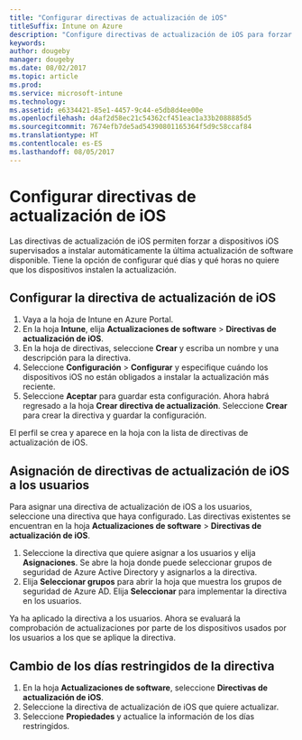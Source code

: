 ```yaml
---
title: "Configurar directivas de actualización de iOS"
titleSuffix: Intune on Azure
description: "Configure directivas de actualización de iOS para forzar a dispositivos iOS supervisados a instalar automáticamente la última actualización de software disponible."
keywords: 
author: dougeby
manager: dougeby
ms.date: 08/02/2017
ms.topic: article
ms.prod: 
ms.service: microsoft-intune
ms.technology: 
ms.assetid: e6334421-85e1-4457-9c44-e5db8d4ee00e
ms.openlocfilehash: d4af2d58ec21c54362cf451eac1a33b2088885d5
ms.sourcegitcommit: 7674efb7de5ad54390801165364f5d9c58ccaf84
ms.translationtype: HT
ms.contentlocale: es-ES
ms.lasthandoff: 08/05/2017
---
```

# <a name="configure-ios-update-policies"></a>Configurar directivas de actualización de iOS
Las directivas de actualización de iOS permiten forzar a dispositivos iOS supervisados a instalar automáticamente la última actualización de software disponible. Tiene la opción de configurar qué días y qué horas no quiere que los dispositivos instalen la actualización.

## <a name="configure-the-ios-update-policy"></a>Configurar la directiva de actualización de iOS
1. Vaya a la hoja de Intune en Azure Portal.
2. En la hoja **Intune**, elija **Actualizaciones de software** > **Directivas de actualización de iOS**.
4. En la hoja de directivas, seleccione **Crear** y escriba un nombre y una descripción para la directiva.
5. Seleccione **Configuración** > **Configurar** y especifique cuándo los dispositivos iOS no están obligados a instalar la actualización más reciente.
6. Seleccione **Aceptar** para guardar esta configuración. Ahora habrá regresado a la hoja **Crear directiva de actualización**. Seleccione **Crear** para crear la directiva y guardar la configuración.

El perfil se crea y aparece en la hoja con la lista de directivas de actualización de iOS.

## <a name="assign-an-ios-update-policy-to-users"></a>Asignación de directivas de actualización de iOS a los usuarios
Para asignar una directiva de actualización de iOS a los usuarios, seleccione una directiva que haya configurado. Las directivas existentes se encuentran en la hoja **Actualizaciones de software** > **Directivas de actualización de iOS**.
1. Seleccione la directiva que quiere asignar a los usuarios y elija **Asignaciones**. Se abre la hoja donde puede seleccionar grupos de seguridad de Azure Active Directory y asignarlos a la directiva.
2. Elija **Seleccionar grupos** para abrir la hoja que muestra los grupos de seguridad de Azure AD. Elija **Seleccionar** para implementar la directiva en los usuarios.

Ya ha aplicado la directiva a los usuarios. Ahora se evaluará la comprobación de actualizaciones por parte de los dispositivos usados por los usuarios a los que se aplique la directiva.

## <a name="change-the-restricted-days-for-the-policy"></a>Cambio de los días restringidos de la directiva
1. En la hoja **Actualizaciones de software**, seleccione **Directivas de actualización de iOS**.
2. Seleccione la directiva de actualización de iOS que quiere actualizar.
3. Seleccione **Propiedades** y actualice la información de los días restringidos.
